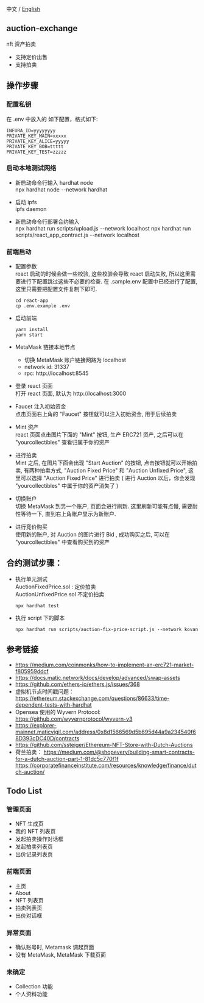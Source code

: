 中文 / [English](https://github.com/Dapp-Learning-DAO/Dapp-Learning/blob/main/basic/16-nft-auction-exchange/README.md)
## auction-exchange

nft 资产拍卖

- 支持定价出售
- 支持拍卖

## 操作步骤

### 配置私钥

在 .env 中放入的 如下配置，格式如下:

```
INFURA_ID=yyyyyyyy
PRIVATE_KEY_MAIN=xxxxx
PRIVATE_KEY_ALICE=yyyyy
PRIVATE_KEY_BOB=ttttt
PRIVATE_KEY_TEST=zzzzz
```

### 启动本地测试网络

- 新启动命令行输入 hardhat node  
  npx hardhat node --network hardhat

- 启动 ipfs  
  ipfs daemon

- 新启动命令行部署合约输入  
  npx hardhat run scripts/upload.js --network localhost
  npx hardhat run scripts/react_app_contract.js --network localhost

### 前端启动

- 配置参数  
  react 启动的时候会做一些校验, 这些校验会导致 react 启动失败, 所以这里需要进行下配置跳过这些不必要的检查.
  在 .sample.env 配置中已经进行了配置, 这里只需要把配置文件复制下即可.

  ```
  cd react-app
  cp .env.example .env
  ```

- 启动前端

  ```
  yarn install
  yarn start
  ```

- MetaMask 链接本地节点

  - 切换 MetaMask 账户链接网路为 localhost
  - network id: 31337
  - rpc: http://localhost:8545

- 登录 react 页面  
  打开 react 页面, 默认为 http://localhost:3000

- Faucet 注入初始资金  
  点击页面右上角的 "Faucet" 按钮就可以注入初始资金, 用于后续拍卖

- Mint 资产  
  react 页面点击图片下面的 "Mint" 按钮, 生产 ERC721 资产, 之后可以在 "yourcollectibles" 查看归属于你的资产

- 进行拍卖  
  Mint 之后, 在图片下面会出现 "Start Auction" 的按钮, 点击按钮就可以开始拍卖, 有两种拍卖方式, "Auction Fixed Price" 和 "Auction Unfixed Price", 这里可以选择 "Auction Fixed Price" 进行拍卖 ( 进行 Auction 以后，你会发现 "yourcollectibles" 中属于你的资产消失了 )

- 切换账户  
  切换 MetaMask 到另一个账户, 页面会进行刷新. 这里刷新可能有点慢, 需要耐性等待一下, 直到右上角账户显示为新账户.

- 进行竞价购买  
  使用新的账户, 对 Auction 的图片进行 Bid , 成功购买之后, 可以在 "yourcollectibles" 中查看购买到的资产

## 合约测试步骤：

- 执行单元测试  
  AuctionFixedPrice.sol : 定价拍卖  
  AuctionUnfixedPrice.sol 不定价拍卖

  ```
  npx hardhat test
  ```

- 执行 script 下的脚本

  ```
  npx hardhat run scripts/auction-fix-price-script.js --network kovan
  ```

## 参考链接

- https://medium.com/coinmonks/how-to-implement-an-erc721-market-f805959ddcf
- https://docs.matic.network/docs/develop/advanced/swap-assets
- https://github.com/ethers-io/ethers.js/issues/368
- 虚拟机节点时间戳问题：https://ethereum.stackexchange.com/questions/86633/time-dependent-tests-with-hardhat
- Opensea 使用的 Wyvern Protocol: https://github.com/wyvernprotocol/wyvern-v3
- https://explorer-mainnet.maticvigil.com/address/0x8d1566569d5b695d44a9a234540f68D393cDC40D/contracts
- https://github.com/ssteiger/Ethereum-NFT-Store-with-Dutch-Auctions
- 荷兰拍卖：
  https://medium.com/@shopevery/building-smart-contracts-for-a-dutch-auction-part-1-81dc5c770f1f
  https://corporatefinanceinstitute.com/resources/knowledge/finance/dutch-auction/

## Todo List

### 管理页面

- NFT 生成页
- 我的 NFT 列表页
- 发起拍卖操作对话框
- 发起拍卖列表页
- 出价记录列表页

### 前端页面

- 主页
- About
- NFT 列表页
- 拍卖列表页
- 出价对话框

### 异常页面

- 确认账号时, Metamask 调起页面
- 没有 MetaMask, MetaMask 下载页面

### 未确定

- Collection 功能
- 个人资料功能
